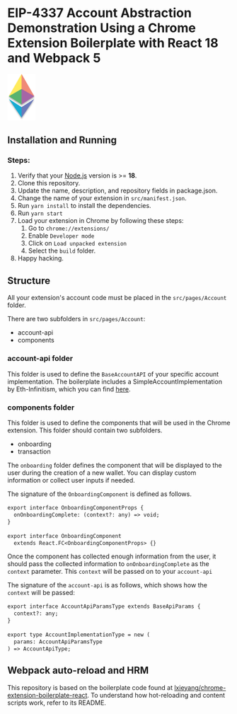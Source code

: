 # EIP-4337 Account Abstraction Demonstration Using a Chrome Extension Boilerplate with React 18 and Webpack 5

<img src="src/assets/img/icon-128.png" width="64"/>

## Installation and Running

### Steps:

1. Verify that your [Node.js](https://nodejs.org/) version is >= **18**.
2. Clone this repository.
3. Update the name, description, and repository fields in package.json.
4. Change the name of your extension in `src/manifest.json`.
5. Run `yarn install` to install the dependencies.
6. Run `yarn start`
7. Load your extension in Chrome by following these steps:
   1. Go to `chrome://extensions/`
   2. Enable `Developer mode`
   3. Click on `Load unpacked extension`
   4. Select the `build` folder.
8. Happy hacking.

## Structure

All your extension's account code must be placed in the `src/pages/Account`
folder.

There are two subfolders in `src/pages/Account`:

- account-api
- components

### account-api folder

This folder is used to define the `BaseAccountAPI` of your specific account
implementation. The boilerplate includes a SimpleAccountImplementation by
Eth-Infinitism, which you can find
[here](https://github.com/eth-infinitism/bundler/blob/main/packages/sdk/src/SimpleAccountAPI.ts).

### components folder

This folder is used to define the components that will be used in the Chrome
extension. This folder should contain two subfolders.

- onboarding
- transaction

The `onboarding` folder defines the component that will be displayed to the user
during the creation of a new wallet. You can display custom information or
collect user inputs if needed.

The signature of the `OnboardingComponent` is defined as follows.

```
export interface OnboardingComponentProps {
  onOnboardingComplete: (context?: any) => void;
}

export interface OnboardingComponent
  extends React.FC<OnboardingComponentProps> {}
```

Once the component has collected enough information from the user, it should
pass the collected information to `onOnboardingComplete` as the `context`
parameter. This `context` will be passed on to your `account-api`

The signature of the `account-api` is as follows, which shows how the `context`
will be passed:

```
export interface AccountApiParamsType extends BaseApiParams {
  context?: any;
}

export type AccountImplementationType = new (
  params: AccountApiParamsType
) => AccountApiType;
```

## Webpack auto-reload and HRM

This repository is based on the boilerplate code found at
[lxieyang/chrome-extension-boilerplate-react](https://github.com/lxieyang/chrome-extension-boilerplate-react).
To understand how hot-reloading and content scripts work, refer to its README.

